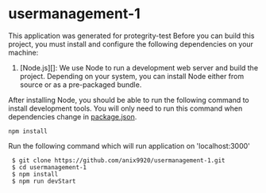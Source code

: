 # usermanagement-1
This application was generated for protegrity-test
Before you can build this project, you must install and configure the following dependencies on your machine:

1. [Node.js][]: We use Node to run a development web server and build the project.
   Depending on your system, you can install Node either from source or as a pre-packaged bundle.

After installing Node, you should be able to run the following command to install development tools.
You will only need to run this command when dependencies change in [package.json](package.json).

    npm install


Run the following command which will run application on 'localhost:3000'
      
     
     $ git clone https://github.com/anix9920/usermanagement-1.git
     $ cd usermanagement-1
     $ npm install
     $ npm run devStart
